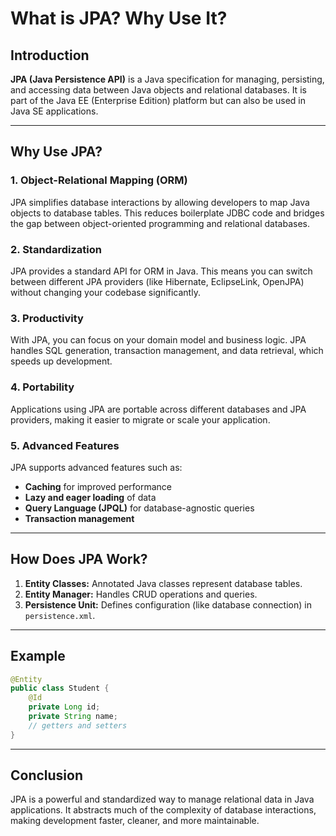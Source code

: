 # What is JPA? Why Use It?

## Introduction

**JPA (Java Persistence API)** is a Java specification for managing, persisting, and accessing data between Java objects and relational databases. It is part of the Java EE (Enterprise Edition) platform but can also be used in Java SE applications.

---

## Why Use JPA?

### 1. **Object-Relational Mapping (ORM)**

JPA simplifies database interactions by allowing developers to map Java objects to database tables. This reduces boilerplate JDBC code and bridges the gap between object-oriented programming and relational databases.

### 2. **Standardization**

JPA provides a standard API for ORM in Java. This means you can switch between different JPA providers (like Hibernate, EclipseLink, OpenJPA) without changing your codebase significantly.

### 3. **Productivity**

With JPA, you can focus on your domain model and business logic. JPA handles SQL generation, transaction management, and data retrieval, which speeds up development.

### 4. **Portability**

Applications using JPA are portable across different databases and JPA providers, making it easier to migrate or scale your application.

### 5. **Advanced Features**

JPA supports advanced features such as:

- **Caching** for improved performance
- **Lazy and eager loading** of data
- **Query Language (JPQL)** for database-agnostic queries
- **Transaction management**

---

## How Does JPA Work?

1. **Entity Classes:** Annotated Java classes represent database tables.
2. **Entity Manager:** Handles CRUD operations and queries.
3. **Persistence Unit:** Defines configuration (like database connection) in `persistence.xml`.

---

## Example

```java
@Entity
public class Student {
    @Id
    private Long id;
    private String name;
    // getters and setters
}
```

---

## Conclusion

JPA is a powerful and standardized way to manage relational data in Java applications. It abstracts much of the complexity of database interactions, making development faster, cleaner, and more maintainable.
